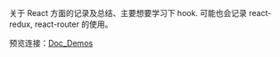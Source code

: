 关于 React 方面的记录及总结、主要想要学习下 hook. 可能也会记录 react-redux, react-router 的使用。

预览连接：[Doc_Demos](https://nbhaohao.github.io/react-notes/doc-demos/build/index.html#/)
